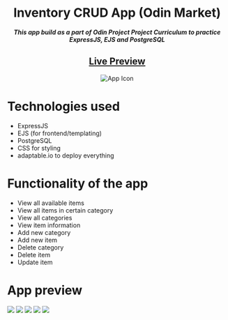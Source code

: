 <h1 align="center">Inventory CRUD App (Odin Market)</h1>
<p align="center"> <strong><i>This app build as a part of Odin Project Project Curriculum to practice ExpressJS, EJS and PostgreSQL</strong></i> </p>
<h2 align="center"><a href="https://odin-market.adaptable.app/" target="_blank">Live Preview</a></h2>

<p align="center">
  <img src="https://github.com/NewGen2022/inventory_app/blob/main/public/horn-of-odin.png" alt="App Icon">
</p>

# Technologies used
- ExpressJS
- EJS (for frontend/templating)
- PostgreSQL
- CSS for styling
- adaptable.io to deploy everything

# Functionality of the app
- View all available items
- View all items in certain category
- View all categories
- View item information
- Add new category
- Add new item
- Delete category
- Delete item
- Update item


# App preview
![](https://github.com/NewGen2022/inventory_app/blob/main/app_preview/photo_1.jpg)
![](https://github.com/NewGen2022/inventory_app/blob/main/app_preview/photo_2.jpg)
![](https://github.com/NewGen2022/inventory_app/blob/main/app_preview/photo_3.jpg)
![](https://github.com/NewGen2022/inventory_app/blob/main/app_preview/photo_4.jpg)
![](https://github.com/NewGen2022/inventory_app/blob/main/app_preview/photo_5.jpg)
